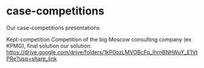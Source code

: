 # case-competitions
Our case-competitions presentations

Kept-competition
Competition of the big Moscow consulting company (ex KPMG), final solution
our solution: https://drive.google.com/drive/folders/1kP0ozLMVOBcFq_IhrnBNhWuY_E1VtPRe?usp=share_link
